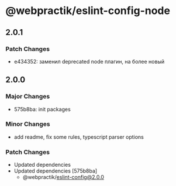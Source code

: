 # @webpractik/eslint-config-node

## 2.0.1

### Patch Changes

- e434352: заменил deprecated node плагин, на более новый

## 2.0.0

### Major Changes

- 575b8ba: init packages

### Minor Changes

- add readme, fix some rules, typescript parser options

### Patch Changes

- Updated dependencies
- Updated dependencies [575b8ba]
    - @webpractik/eslint-config@2.0.0
